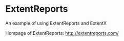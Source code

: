 # ExtentReports
An example of using ExtentReports and ExtentX

Hompage of ExtentReports: http://extentreports.com/

